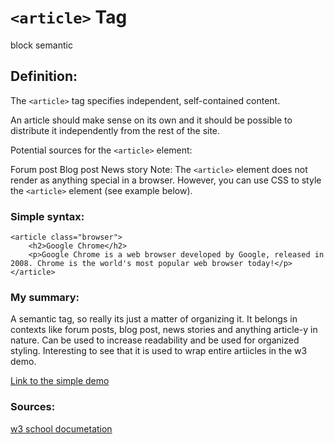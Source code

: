 # `<article>` Tag
block semantic

## Definition:
The `<article>` tag specifies independent, self-contained content.

An article should make sense on its own and it should be possible to distribute it independently from the rest of the site.

Potential sources for the `<article>` element:

Forum post
Blog post
News story
Note: The `<article>` element does not render as anything special in a browser. However, you can use CSS to style the `<article>` element (see example below).

### Simple syntax:
```
<article class="browser">
    <h2>Google Chrome</h2>
    <p>Google Chrome is a web browser developed by Google, released in 2008. Chrome is the world's most popular web browser today!</p>
</article>
```
### My summary:
A semantic tag, so really its just a matter of organizing it. It belongs in contexts like forum posts, blog post, news stories and anything article-y in nature. Can be used to increase readability and be used for organized styling. Interesting to see that it is used to wrap entire artiicles in the w3 demo.

[Link to the simple demo](/article_tag/12-simple-demo.html)

### Sources:
[w3 school documetation](https://www.w3schools.com/tags/tag_article.asp)

